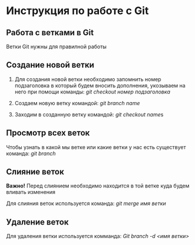  # Инструкция по работе с Git

## Работа с ветками в Git

Ветки Git нужны для правилной работы

## Создание новой ветки

1. Для создания новой ветки необходимо запомнить номер подзаголовка в который будем вносить дополнения, укозываем на него при помощи команды: *git checkout номер подзаголовка*

2. Создаем новую ветку командой: *git branch name*

3. Заходим в созданную ветку командой: *git checkout name*s

## Просмотр всех веток

Чтобы узнать в какой мы ветке или какие ветки у нас есть существует команда: *git branch*

## Слияние веток

**Важно!**
Перед слиянием необходимо находится в той ветке куда будем вливать изменения

Для слияния веток используется команда: *git merge имя ветки*

## Удаление веток

Для удаления ветки используется комманда: *Git branch -d <имя ветки>*








